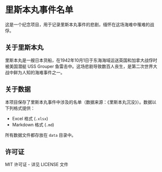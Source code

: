 # 里斯本丸事件名单

这是一个纪念项目，用于记录里斯本丸事件的悲剧，缅怀在这场海难中罹难的战俘。

## 关于里斯本丸

里斯本丸是一艘日本货船，在1942年10月1日于东海海域运送英国和加拿大战俘时被美国潜艇 USS Grouper 鱼雷击中。这场悲剧导致数百人丧生，是第二次世界大战中鲜为人知的海难事件之一。

## 关于数据

本项目保存了里斯本丸事件中涉及的名单（数据来源：《里斯本丸沉没》）。数据以下列格式提供：
- Excel 格式 (`.xlsx`)
- Markdown 格式 (`.md`)

所有数据文件都存放在 `data` 目录中。

## 许可证

MIT 许可证 - 详见 LICENSE 文件
